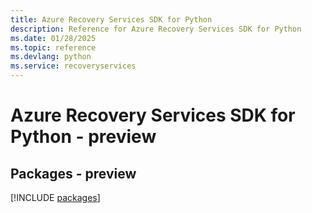 ```yaml
---
title: Azure Recovery Services SDK for Python
description: Reference for Azure Recovery Services SDK for Python
ms.date: 01/28/2025
ms.topic: reference
ms.devlang: python
ms.service: recoveryservices
---
```

# Azure Recovery Services SDK for Python - preview
## Packages - preview
[!INCLUDE [packages](recovery-services-index.md)]